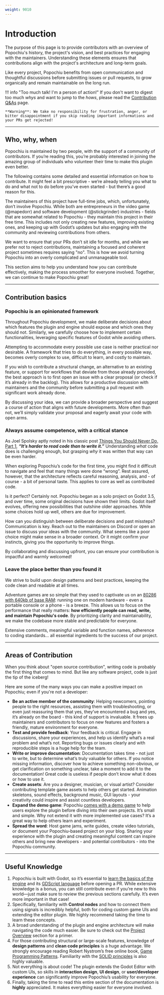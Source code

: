 ```yaml
---
weight: 9010
---
```


# Introduction

The purpose of this page is to provide contributors with an overview of Popochiu's history, the project's vision, and best practices for engaging with the maintainers. Understanding these elements ensures that contributions align with the project's architecture and long-term goals.

Like every project, Popochiu benefits from open communication and thoughtful discussions before submitting issues or pull requests, to grow organically and remain maintainable on the long run.

!!! info "Too much talk! I'm a person of action!"
    If you don't want to digest too much _whys_ and want to jump to the _hows_, please read the [Contribution Q&As](../qna) page.

    **Warning**: We take no responsibility for frustration, anger, or bitter disappointment if you skip reading important informations and your PRs get rejected!

---

## Who, why, when

Popochiu is maintained by two people, with the support of a community of contributors. If you’re reading this, you’re probably interested in joining the amazing group of individuals who volunteer their time to make this plugin even better.

The following contains some detailed and essential information on how to contribute. It might feel a bit prescriptive - we’re already telling you what to do and what not to do before you’ve even started - but there’s a good reason for this.

The maintainers of this project have full-time jobs, which, unfortunately, don’t involve Popochiu. While both are entrepreneurs in the video game (@mapedorr) and software development (@stickgrinder) industries - fields that are somewhat related to Popochiu - they maintain this project in their free time. This includes not only creating new features, improving existing ones, and keeping up with Godot’s updates but also engaging with the community and reviewing contributions from others.

We want to ensure that your PRs don’t sit idle for months, and while we prefer not to reject contributions, maintaining a focused and coherent project sometimes requires saying "no". This is how we avoid turning Popochiu into an overly complicated and unmanageable tool.

This section aims to help you understand how you can contribute effectively, making the process smoother for everyone involved. Together, we can continue to make Popochiu great!

---

## Contribution basics

### Popochiu is an opinionated framework

Throughout Popochiu development, we make deliberate decisions about which features the plugin and engine should expose and which ones they should not. Similarly, we carefully choose how to implement certain functionalities, leveraging specific features of Godot while avoiding others.

Attempting to accommodate every possible use case is neither practical nor desirable. A framework that tries to do everything, in every possible way, becomes overly complex to use, difficult to learn, and costly to maintain.

If you wish to contribute a structural change, an alternative to an existing feature, or support for workflows that deviate from those already provided, the best approach is to first open an issue with a clear proposal (or check if it’s already in the backlog). This allows for a productive discussion with maintainers and the community before submitting a pull request with significant work already done.

By discussing your idea, we can provide a broader perspective and suggest a course of action that aligns with future developments. More often than not, we’ll simply validate your proposal and eagerly await your code with open arms.

### Always assume competence, with a critical stance

As Joel Spolsky aptly noted in his classic post [Things You Should Never Do, Part 1](https://www.joelonsoftware.com/2000/04/06/things-you-should-never-do-part-i/), **_“It’s harder to read code than to write it.”_** Understanding *what* code does is challenging enough, but grasping *why* it was written that way can be even harder.

When exploring Popochiu’s code for the first time, you might find it difficult to navigate and feel that many things were done “wrong”. Rest assured, however, that the architecture reflects careful reasoning, analysis, and - of course - a bit of personal taste. This applies to core as well as contributed code.

Is it perfect? Certainly not. Popochiu began as a solo project on Godot 3.5, and over time, some original decisions have shown their limits. Godot itself evolves, offering new possibilities that outshine older approaches. While some choices hold up well, others are due for improvement.

How can you distinguish between deliberate decisions and past missteps? Communication is key. Reach out to the maintainers on Discord or open an issue to discuss your ideas with the community. What seems like a poor choice might make sense in a broader context. Or it might confirm your instincts, giving you the opportunity to improve things.

By collaborating and discussing upfront, you can ensure your contribution is impactful and warmly welcomed!

### Leave the place better than you found it

We strive to build upon design patterns and best practices, keeping the code clean and readable at all times.

Adventure games are so simple that they used to captivate us on an [80286 with 640kb of base RAM](https://youtu.be/eesSmqsfXGU?si=5q4zU-s-8b8z1AL6): running one on modern hardware - even a portable console or a phone - is a breeze. This allows us to focus on the performance that really matters: **how efficiently people can read, write, and maintain Popochiu's code**. By prioritizing clarity and maintainability, we make the codebase more stable and predictable for everyone.

Extensive comments, meaningful variable and function names, adherence to coding standards... all essential ingredients to the success of our project.

---

## Areas of Contribution

When you think about "open source contribution", writing code is probably the first thing that comes to mind. But like any software project, code is just the tip of the iceberg!

Here are some of the many ways you can make a positive impact on Popochiu; even if you're not a developer:

* **Be an active member of the community**: Helping newcomers, pointing people to the right resources, assisting them with troubleshooting, or even just reassuring them that yes, they’ve encountered a bug and yes, it’s already on the board - this kind of support is invaluable. It frees up maintainers and contributors to focus on new features and fosters a friendly, mature environment for everyone.
* **Test and provide feedback**: Your feedback is critical. Engage in discussions, share your experiences, and help us identify what’s a real problem and what’s not. Reporting bugs or issues clearly and with reproducible steps is a huge help for the team.
* **Write or improve documentation**: Documentation takes time - not just to write, but to determine what’s truly valuable for others. If you notice missing information, discover how to achieve something non-obvious, or get clarification on something unclear, take a moment to add it to the documentation! Great code is useless if people don’t know what it does or how to use it.
* **Create assets**: Are you a designer, musician, or visual artist? Consider contributing template game assets to help others get started. Animation skeletons, sound effects, background music, GUI layouts - your creativity could inspire and assist countless developers.
* **Expand the demo game**: Popochiu [comes with a demo game](https://github.com/carenalgas/popochiu-sample-game) to help users explore the plugin before diving into their own projects. It’s small and simple. Why not extend it with more implemented use cases? It’s a great way to help others learn and experiment.
* **Spread the word**: Host game jams, write guides, create video tutorials, or document your Popochiu-based project on your blog. Sharing your experience with the plugin and creating meaningful content can inspire others and bring new developers - and potential contributors - into the Popochiu community.

---

## Useful Knowledge

1. Popochiu is built with Godot, so it’s essential to [learn the basics of the engine](https://docs.godotengine.org/en/latest/) and its [GDScript language](https://docs.godotengine.org/en/latest/tutorials/scripting/gdscript/index.html) before opening a PR. While extensive knowledge is a bonus, you can still contribute even if you’re new to this world—just make sure to review the previous sections carefully. It’s even more important in that case!  
2. Specifically, familiarity with **Control nodes** and how to connect them using signals is incredibly helpful, both for coding custom game UIs and extending the editor plugin. We highly recommend taking the time to learn these concepts.  
3. A broad understanding of the plugin and engine architecture will make navigating the code much easier. Be sure to check out the [Project Overview](project-overview) section for a primer.  
4. For those contributing structural or large-scale features, knowledge of **design patterns** and **clean code principles** is a huge advantage. We strongly encourage reading Robert Nystrom’s free online book, [Game Programming Patterns](http://gameprogrammingpatterns.com/). Familiarity with the [SOLID principles](https://en.wikipedia.org/wiki/SOLID) is also highly valuable.  
5. Not everything is about code! The plugin extends the Godot Editor with custom UIs, so skills in **interaction design**, **UI design**, or **user/developer experience** can significantly improve Popochiu’s usability for everyone.  
6. Finally, taking the time to read this entire section of the documentation is **highly** appreciated. It makes everything easier for everyone involved.  
